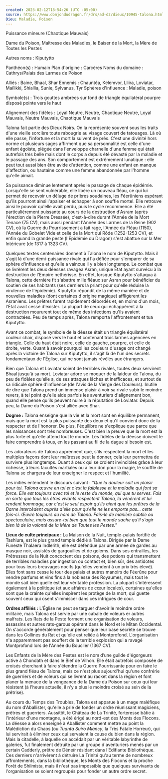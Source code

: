 ```yaml
---
created: 2023-02-12T18:54:26 (UTC -05:00)
source: https://www.donjondudragon.fr/drs/ad-d2/dieux/10945-talona.html
Dieu: Maladie, Poison
---
```

Puissance mineure (Chaotique Mauvais)

Dame du Poison, Maîtresse des Maladies, le Baiser de la Mort, la Mère de Toutes les Pestes  

Autres noms : Kiputytto

Panthéon(s) : Humain
Plan d'origine : Carcères
Noms du domaine : Cathrys/Palais des Larmes de Poison

Alliés : Baine, Bhaal, Shar
Ennemis : Chauntéa, Kelemvor, Lliira, Loviatar, Maïlikki, Shiallia, Sunie, Sylvanus, Tyr
Sphères d'influence : Maladie, poison

Symbole(s) : Trois gouttes ambrées sur fond de triangle équilatéral pourpre disposé pointe vers le haut

Alignement des fidèles :
Loyal Neutre, Neutre, Chaotique Neutre, Loyal Mauvais, Neutre Mauvais, Chaotique Mauvais

Talona fait partie des Dieux Noirs. On la représente souvent sous les traits d'une vieille sorcière toute rabougrie au visage couvert de tatouages. Là où elle passe, l'infortune et la mort la suivent de près. C'est une divinité hors norme et plusieurs sages affirment que sa personnalité est celle d'une enfant égoïste, piégée dans l'enveloppe charnelle d'une femme qui était autrefois très belle mais dont le corps a depuis été dévasté par la maladie et le passage des ans. Son comportement est extrêmement lunatique : elle peut tout aussi bien être avide d'attention, comme une enfant en manque d'affection, ou hautaine comme une femme abandonnée par l'homme qu'elle aimait.

Sa puissance diminue lentement après le passage de chaque épidémie. Lorsqu'elle se sent vulnérable, elle libère un nouveau fléau, ce qui lui permet de recevoir un déluge de prières soudaines, les Féerûniens espérant qu'ils pourront ainsi l'apaiser et échapper à son souffle mortel. Elle retrouve ainsi le pouvoir qu'elle avait perdu, puis le cycle recommence. Elle a été particulièrement puissante au cours de la destruction d'Asram (après l'érection de la Pierre Dressée), c'est-à-dire durant l'Année de la Mort Tenace (75 CV), mais aussi pendant l'Année des Larmes de la Reine (902 CV), où la Guerre du Pourrissement a fait rage, l'Année du Fléau (1150), l'Année du Gobelet Vide et celle de la Mort qui Rôde (1252-1253 CV), et enfin quand la grande peste (l'Épidémie du Dragon) s'est abattue sur la Mer Intérieure (de 1317 à 1323 CV).

Quelques textes centenaires donnent à Talona le nom de Kiputytto. Mais il s'agit là d'une demi-puissance rivale qui l'a défiée pour s'emparer de sa sphère d'influence et qu'elle a vaincue il y a bien longtemps. Le combat que se livrèrent les deux déesses ravagea Asran, unique État ayant survécu à la destruction de l'Empire nethérisse. En effet, lorsque Kiputytto s'attaqua à Talona, cette dernière fit s'abattre mille fléaux sur Asran pour bénéficier du soutien de ses habitants (ses derniers la priant pour qu'elle réduise la virulence de l'épidémie). Kiputytto répondit de la même manière et de nouvelles maladies (dont certaines d'origine magique) affligèrent les Asraniens. Les prêtres furent rapidement débordés et, en moins d'un mois, l'État avait cessé d'exister. La plupart de ceux qui échappèrent à la destruction moururent tout de même des infections qu'ils avaient contractées. Peu de temps après, Talona remporta l'affrontement et tua Kiputytto.

Avant ce combat, le symbole de la déesse était un triangle équilatéral couleur chair, disposé vers le haut et contenant trois larmes agencées en triangle. Celle du haut était noire, celle de gauche, pourpre, et celle de droite, verte. Quant à savoir pourquoi les couleurs d'usage ont changé après la victoire de Talona sur Kiputytto, il s'agit là de l'un des secrets fondamentaux de l'Église, qui ne sont jamais révélés aux étrangers.

Bien que Talona et Loviatar soient de terribles rivales, toutes deux servirent Bhaal jusqu'à sa mort. Loviatar adore se moquer de la laideur de Talona, du peu de fidèles qu'elle a, de ses attaques lâches et inefficaces, et surtout de sa ridicule sphère d'influence (de l'avis de la Vierge des Douleurs). Inutile de dire que Talona prend un immense plaisir à voir sa rivale subir le moindre revers, à tel point qu'elle aide parfois les aventuriers d'alignement bon, quand elle pense qu'ils peuvent nuire à la réputation de Loviatar. Depuis peu, la Dame du Poison s'est alliée avec Shar.

**Dogme :** Talona enseigne que la vie et la mort sont en équilibre permanent, mais que la mort est la plus puissante des deux et qu'il convient donc de la respecter et de l'honorer. De plus, l'équilibre ne s'explique que parce que les naissances sont très nombreuses. C'est bien la preuve que la mort est la plus forte et qu'elle attend tout le monde. Les fidèles de la déesse doivent le faire comprendre à tous, en les passant au fil de la dague si besoin est.

Les adorateurs de Talona apprennent que, s'ils respectent la mort et les multiples façons dont leur maîtresse peut la donner, cela leur permettra de survivre plus longtemps. Quant à ceux qui se croient invincibles grâce à leur richesse, à leurs facultés martiales ou à leur don pour la magie, le souffle de Talona se chargera de leur enseigner le respect et l'humilité.

Les initiés entendent le discours suivant : _"Que la douleur soit un plaisir pour toi. Talona œuvre en toi et c'est la faiblesse et la maladie qui font sa force. Elle est toujours avec toi et le reste du monde, qui que tu serves. Fais en sorte que tous les êtres vivants respectent Talona, la vénèrent et lui rendent hommage, car c'est le seul espoir qu’ils aient que les prêtres de la Darne intercèdent auprès d'elle pour qu'elle ne les emporte pas... cette fois-ci. Œuvre toujours au nom de Talona. Fais-le de manière subtile ou spectaculaire, mais assure-toi bien que tout le monde sache qu'il s'agir bien là de la volonté de la Mère de Toutes les Pestes."_

**Lieux de culte principaux :** La Maison de la Nuit, temple-palais fortifié de Tashlura, est le plus grand temple dédié à Talona. Dirigée par la Dame Funeste Thalaera Indlerith, elle est défendue par une armée de gardes au masque noir, assistés de gargouilles et de golems. Dans ses entrailles, les Prêtresses de la Nuit concoctent des poisons, des potions qui transmettent de terribles maladies par ingestion ou contact et, bien sûr, des antidotes pour tous leurs breuvages nocifs (qu'elles vendent à un prix très élevé). Elles font sans cesse le tour des palais et autres manoirs de Féerûne pour vendre parfums et vins fins à la noblesse des Royaumes, mais tout le monde sait bien quelle est leur véritable profession. La plupart s'intéressent également à la politique (et aux affaires de cœur locales}, certaines qu'elles sont que la crainte qu'elles inspirent les protège de la mort, qui guette souvent ceux qui osent s'immiscer dans ces intrigues de cour.

**Ordres affiliés :** L’Église ne peut se targuer d'avoir le moindre ordre militaire, mais Talona est servie par une cabale de voleurs er autres malfrats. Les Rats de la Peste forment une organisation de voleurs, assassins et autres rats-garous opérant dans le Nord et le Mitan Occidental. On s'accorde généralement pour penser que leur base secrète se trouve dans les Collines du Rat et qu'elle est reliée à Montprofond. L'organisation n'a apparemment pas souffert de la terrible explosion qui a ravagé Montprofond lors de l'Année du Bouclier (1367 CV).

Les Enfants de la Mère des Pestes est le nom d’une guilde d'égorgeurs active à Chondath et dans le Bief de Vilhon. Elle était autrefois composée de croisés cherchant à faire s'étendre la Guerre Pourrissante pour en faire le plus grand fléau de Talona, mais ce n'est plus aujourd'hui qu'une confrérie de guerriers et de voleurs qui se livrent au racket dans la région et font planer la menace de la vengeance de la Dame du Poison sur ceux qui leur résistent (à l'heure actuelle, il n'y a plus le moindre croisé au sein de la prêtrise).

Au cours du Temps des Troubles, Talona est apparue à un mage maléfique du nom d'Aballister, qu'elle a prié de fonder un ordre réunissant magiciens, prêtres et guerriers. Aussitôt, le Château de La Trinité, forteresse bâtie à l'intérieur d'une montagne, a été érigé au nord-est des Monts des Flocons. La déesse a alors enseigné à Aballister comment mettre au point la Malédiction du Chaos (ou _Tuanta Suiro Miancy_, la Très Fatale Horreur), qui lui servirait à éliminer ceux qui servaient la cause du bien dans la région. Mais la citadelle, à laquelle on accédait par un véritable labyrinthe de galeries, fut finalement détruite par un groupe d'aventuriers menés par un certain Cadderly, prêtre de Déneïr résidant dans l’Édifiante Bibliothèque. Ces derniers n'arrivèrent à détruire La Trinité qu'au terme de nombreux affrontements, dans la bibliothèque, les Monts des Flocons et la proche Forêt de Shilmista, mais il n'est pas impossible que quelques survivants de l'organisation se soient regroupés pour fonder un autre ordre secret.